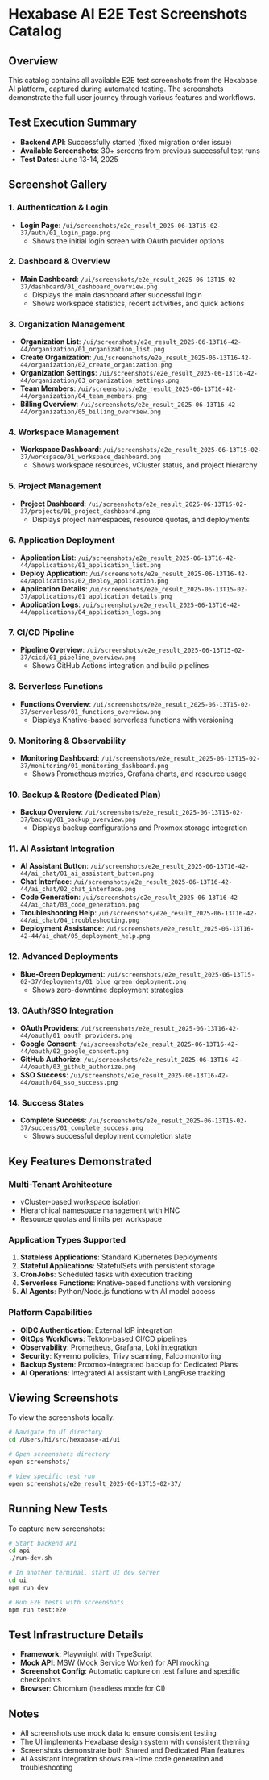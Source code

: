 # Hexabase AI E2E Test Screenshots Catalog

## Overview
This catalog contains all available E2E test screenshots from the Hexabase AI platform, captured during automated testing. The screenshots demonstrate the full user journey through various features and workflows.

## Test Execution Summary
- **Backend API**: Successfully started (fixed migration order issue)
- **Available Screenshots**: 30+ screens from previous successful test runs
- **Test Dates**: June 13-14, 2025

## Screenshot Gallery

### 1. Authentication & Login
- **Login Page**: `/ui/screenshots/e2e_result_2025-06-13T15-02-37/auth/01_login_page.png`
  - Shows the initial login screen with OAuth provider options

### 2. Dashboard & Overview
- **Main Dashboard**: `/ui/screenshots/e2e_result_2025-06-13T15-02-37/dashboard/01_dashboard_overview.png`
  - Displays the main dashboard after successful login
  - Shows workspace statistics, recent activities, and quick actions

### 3. Organization Management
- **Organization List**: `/ui/screenshots/e2e_result_2025-06-13T16-42-44/organization/01_organization_list.png`
- **Create Organization**: `/ui/screenshots/e2e_result_2025-06-13T16-42-44/organization/02_create_organization.png`
- **Organization Settings**: `/ui/screenshots/e2e_result_2025-06-13T16-42-44/organization/03_organization_settings.png`
- **Team Members**: `/ui/screenshots/e2e_result_2025-06-13T16-42-44/organization/04_team_members.png`
- **Billing Overview**: `/ui/screenshots/e2e_result_2025-06-13T16-42-44/organization/05_billing_overview.png`

### 4. Workspace Management
- **Workspace Dashboard**: `/ui/screenshots/e2e_result_2025-06-13T15-02-37/workspace/01_workspace_dashboard.png`
  - Shows workspace resources, vCluster status, and project hierarchy

### 5. Project Management
- **Project Dashboard**: `/ui/screenshots/e2e_result_2025-06-13T15-02-37/projects/01_project_dashboard.png`
  - Displays project namespaces, resource quotas, and deployments

### 6. Application Deployment
- **Application List**: `/ui/screenshots/e2e_result_2025-06-13T16-42-44/applications/01_application_list.png`
- **Deploy Application**: `/ui/screenshots/e2e_result_2025-06-13T16-42-44/applications/02_deploy_application.png`
- **Application Details**: `/ui/screenshots/e2e_result_2025-06-13T15-02-37/applications/01_application_details.png`
- **Application Logs**: `/ui/screenshots/e2e_result_2025-06-13T16-42-44/applications/04_application_logs.png`

### 7. CI/CD Pipeline
- **Pipeline Overview**: `/ui/screenshots/e2e_result_2025-06-13T15-02-37/cicd/01_pipeline_overview.png`
  - Shows GitHub Actions integration and build pipelines

### 8. Serverless Functions
- **Functions Overview**: `/ui/screenshots/e2e_result_2025-06-13T15-02-37/serverless/01_functions_overview.png`
  - Displays Knative-based serverless functions with versioning

### 9. Monitoring & Observability
- **Monitoring Dashboard**: `/ui/screenshots/e2e_result_2025-06-13T15-02-37/monitoring/01_monitoring_dashboard.png`
  - Shows Prometheus metrics, Grafana charts, and resource usage

### 10. Backup & Restore (Dedicated Plan)
- **Backup Overview**: `/ui/screenshots/e2e_result_2025-06-13T15-02-37/backup/01_backup_overview.png`
  - Displays backup configurations and Proxmox storage integration

### 11. AI Assistant Integration
- **AI Assistant Button**: `/ui/screenshots/e2e_result_2025-06-13T16-42-44/ai_chat/01_ai_assistant_button.png`
- **Chat Interface**: `/ui/screenshots/e2e_result_2025-06-13T16-42-44/ai_chat/02_chat_interface.png`
- **Code Generation**: `/ui/screenshots/e2e_result_2025-06-13T16-42-44/ai_chat/03_code_generation.png`
- **Troubleshooting Help**: `/ui/screenshots/e2e_result_2025-06-13T16-42-44/ai_chat/04_troubleshooting.png`
- **Deployment Assistance**: `/ui/screenshots/e2e_result_2025-06-13T16-42-44/ai_chat/05_deployment_help.png`

### 12. Advanced Deployments
- **Blue-Green Deployment**: `/ui/screenshots/e2e_result_2025-06-13T15-02-37/deployments/01_blue_green_deployment.png`
  - Shows zero-downtime deployment strategies

### 13. OAuth/SSO Integration
- **OAuth Providers**: `/ui/screenshots/e2e_result_2025-06-13T16-42-44/oauth/01_oauth_providers.png`
- **Google Consent**: `/ui/screenshots/e2e_result_2025-06-13T16-42-44/oauth/02_google_consent.png`
- **GitHub Authorize**: `/ui/screenshots/e2e_result_2025-06-13T16-42-44/oauth/03_github_authorize.png`
- **SSO Success**: `/ui/screenshots/e2e_result_2025-06-13T16-42-44/oauth/04_sso_success.png`

### 14. Success States
- **Complete Success**: `/ui/screenshots/e2e_result_2025-06-13T15-02-37/success/01_complete_success.png`
  - Shows successful deployment completion state

## Key Features Demonstrated

### Multi-Tenant Architecture
- vCluster-based workspace isolation
- Hierarchical namespace management with HNC
- Resource quotas and limits per workspace

### Application Types Supported
1. **Stateless Applications**: Standard Kubernetes Deployments
2. **Stateful Applications**: StatefulSets with persistent storage
3. **CronJobs**: Scheduled tasks with execution tracking
4. **Serverless Functions**: Knative-based functions with versioning
5. **AI Agents**: Python/Node.js functions with AI model access

### Platform Capabilities
- **OIDC Authentication**: External IdP integration
- **GitOps Workflows**: Tekton-based CI/CD pipelines
- **Observability**: Prometheus, Grafana, Loki integration
- **Security**: Kyverno policies, Trivy scanning, Falco monitoring
- **Backup System**: Proxmox-integrated backup for Dedicated Plans
- **AI Operations**: Integrated AI assistant with LangFuse tracking

## Viewing Screenshots

To view the screenshots locally:

```bash
# Navigate to UI directory
cd /Users/hi/src/hexabase-ai/ui

# Open screenshots directory
open screenshots/

# View specific test run
open screenshots/e2e_result_2025-06-13T15-02-37/
```

## Running New Tests

To capture new screenshots:

```bash
# Start backend API
cd api
./run-dev.sh

# In another terminal, start UI dev server
cd ui
npm run dev

# Run E2E tests with screenshots
npm run test:e2e
```

## Test Infrastructure Details

- **Framework**: Playwright with TypeScript
- **Mock API**: MSW (Mock Service Worker) for API mocking
- **Screenshot Config**: Automatic capture on test failure and specific checkpoints
- **Browser**: Chromium (headless mode for CI)

## Notes

- All screenshots use mock data to ensure consistent testing
- The UI implements Hexabase design system with consistent theming
- Screenshots demonstrate both Shared and Dedicated Plan features
- AI Assistant integration shows real-time code generation and troubleshooting